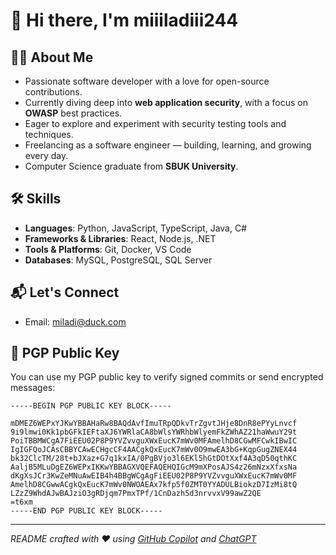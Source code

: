# 👋 Hi there, I'm **miiiladiii244**

## 👩‍💻 About Me
- Passionate software developer with a love for open-source contributions.
- Currently diving deep into **web application security**, with a focus on **OWASP** best practices.
- Eager to explore and experiment with security testing tools and techniques.
- Freelancing as a software engineer — building, learning, and growing every day.
- Computer Science graduate from **SBUK University**.

## 🛠️ Skills
- **Languages**: Python, JavaScript, TypeScript, Java, C#
- **Frameworks & Libraries**: React, Node.js, .NET
- **Tools & Platforms**: Git, Docker, VS Code
- **Databases**: MySQL, PostgreSQL, SQL Server

## 📬 Let's Connect
- Email: [miladi@duck.com](mailto:miladi@duck.com)

## 🔑 PGP Public Key

You can use my PGP public key to verify signed commits or send encrypted messages:

```
-----BEGIN PGP PUBLIC KEY BLOCK-----

mDMEZ6WEPxYJKwYBBAHaRw8BAQdAvfImuTRpQDkvTrZgvtJHje8DnR8ePYyLnvcf
9i9lmwi0Kk1pbGFkIEFtaXJ6YWRlaCA8bWlsYWRhbWlyemFkZWhAZ21haWwuY29t
PoiTBBMWCgA7FiEEU02P8P9YVZvvguXWxEucK7mWv0MFAmelhD8CGwMFCwkIBwIC
IgIGFQoJCAsCBBYCAwECHgcCF4AACgkQxEucK7mWv0O9mwEA3bG+KqpGugZNEX44
bk32ClcTM/28t+bJXaz+G7q1kxIA/0PgBVjo3l6EKl5hGtDOtXxf4A3qD50qthKC
AaljB5MLuDgEZ6WEPxIKKwYBBAGXVQEFAQEHQIGcM9mXPosAJS4z26mNzxXfxsNa
dKgXsJCr3KwZeMNuAwEIB4h4BBgWCgAgFiEEU02P8P9YVZvvguXWxEucK7mWv0MF
AmelhD8CGwwACgkQxEucK7mWv0NWOAEAx7kfp5f0ZMT0YYADULBiokzD7IzMi8tQ
LZzZ9WhdAJwBAJziO3gRDjqm7PmxTPf/1CnDazh5d3nrvvxV99awZ2QE
=t6xm
-----END PGP PUBLIC KEY BLOCK-----
```

---

*README crafted with ❤️ using [GitHub Copilot](https://github.com/github/copilot) and [ChatGPT](https://chatgpt.com)*
